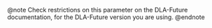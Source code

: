 @note
Check restrictions on this parameter on the DLA-Future documentation, for the DLA-Future version you are using.
@endnote
